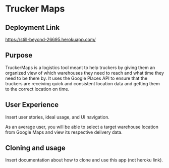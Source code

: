 # Trucker Maps

## Deployment Link
https://still-beyond-26695.herokuapp.com/

## Purpose
TruckerMaps is a logistics tool meant to help truckers by giving them an organized view of which warehouses they need to reach and what time they need to be there by. It uses the Google Places API to ensure that the truckers are receiving quick and consistent location data and getting them to the correct location on time.

## User Experience
Insert user stories, ideal usage, and UI navigation.

As an average user, you will be able to select a target warehouse location from Google Maps and view its respective delivery data.

## Cloning and usage
Insert documentation about how to clone and use this app (not heroku link).

